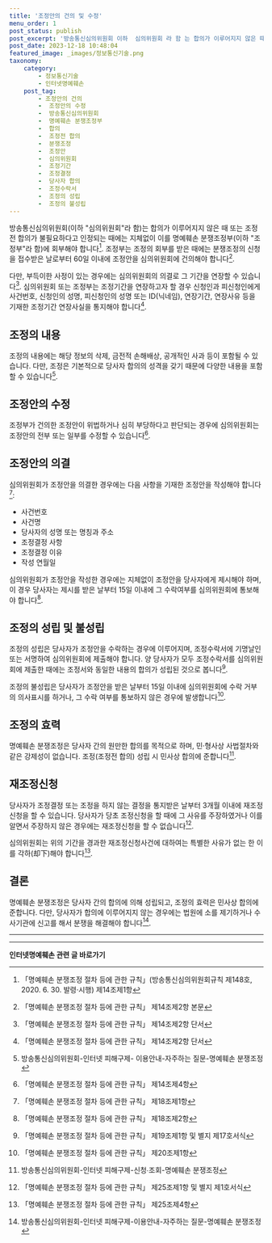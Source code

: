 ```yaml
---
title: '조정안의 건의 및 수정'
menu_order: 1
post_status: publish
post_excerpt: '방송통신심의위원회 이하  심의위원회 라 함 는 합의가 이루어지지 않은 때 또는 조정전 합의가 불필요하다고 인정되는 때에는 지체없이 이를 명예훼손 분쟁조정부 이하  조정부 라 함 에 회부해야 합니다  1 . 조정부는 조정의 회부를 받은 때에는 분쟁조정의 신청을 접수받은 날로부터 60일 이내에 조정안을 심의위원회에 건의해야 합니다  2 .'
post_date: 2023-12-18 10:48:04
featured_image: _images/정보통신기술.png
taxonomy:
    category:
        - 정보통신기술
        - 인터넷명예훼손
    post_tag:
        - 조정안의 건의
        -  조정안의 수정
        -  방송통신심의위원회
        -  명예훼손 분쟁조정부
        -  합의
        -  조정전 합의
        -  분쟁조정
        -  조정안
        -  심의위원회
        -  조정기간
        -  조정결정
        -  당사자 합의
        -  조정수락서
        -  조정의 성립
        -  조정의 불성립
---
```



방송통신심의위원회(이하 "심의위원회"라 함)는 합의가 이루어지지 않은 때 또는 조정전 합의가 불필요하다고 인정되는 때에는 지체없이 이를 명예훼손 분쟁조정부(이하 "조정부"라 함)에 회부해야 합니다[^1]. 조정부는 조정의 회부를 받은 때에는 분쟁조정의 신청을 접수받은 날로부터 60일 이내에 조정안을 심의위원회에 건의해야 합니다[^2].

다만, 부득이한 사정이 있는 경우에는 심의위원회의 의결로 그 기간을 연장할 수 있습니다[^3]. 심의위원회 또는 조정부는 조정기간을 연장하고자 할 경우 신청인과 피신청인에게 사건번호, 신청인의 성명, 피신청인의 성명 또는 ID(닉네임), 연장기간, 연장사유 등을 기재한 조정기간 연장사실을 통지해야 합니다[^4].

## 조정의 내용

조정의 내용에는 해당 정보의 삭제, 금전적 손해배상, 공개적인 사과 등이 포함될 수 있습니다. 다만, 조정은 기본적으로 당사자 합의의 성격을 갖기 때문에 다양한 내용을 포함할 수 있습니다[^5].

## 조정안의 수정

조정부가 건의한 조정안이 위법하거나 심히 부당하다고 판단되는 경우에 심의위원회는 조정안의 전부 또는 일부를 수정할 수 있습니다[^6].

## 조정안의 의결

심의위원회가 조정안을 의결한 경우에는 다음 사항을 기재한 조정안을 작성해야 합니다[^7]:
- 사건번호
- 사건명
- 당사자의 성명 또는 명칭과 주소
- 조정결정 사항
- 조정결정 이유
- 작성 연월일

심의위원회가 조정안을 작성한 경우에는 지체없이 조정안을 당사자에게 제시해야 하며, 이 경우 당사자는 제시를 받은 날부터 15일 이내에 그 수락여부를 심의위원회에 통보해야 합니다[^8].

## 조정의 성립 및 불성립

조정의 성립은 당사자가 조정안을 수락하는 경우에 이루어지며, 조정수락서에 기명날인 또는 서명하여 심의위원회에 제출해야 합니다. 양 당사자가 모두 조정수락서를 심의위원회에 제출한 때에는 조정서와 동일한 내용의 합의가 성립된 것으로 봅니다[^9].

조정의 불성립은 당사자가 조정안을 받은 날부터 15일 이내에 심의위원회에 수락 거부의 의사표시를 하거나, 그 수락 여부를 통보하지 않은 경우에 발생합니다[^10].

## 조정의 효력

명예훼손 분쟁조정은 당사자 간의 원만한 합의를 목적으로 하며, 민·형사상 사법절차와 같은 강제성이 없습니다. 조정(조정전 합의) 성립 시 민사상 합의에 준합니다[^11].

## 재조정신청

당사자가 조정결정 또는 조정을 하지 않는 결정을 통지받은 날부터 3개월 이내에 재조정신청을 할 수 있습니다. 당사자가 당초 조정신청을 할 때에 그 사유를 주장하였거나 이를 알면서 주장하지 않은 경우에는 재조정신청을 할 수 없습니다[^12].

심의위원회는 위의 기간을 경과한 재조정신청사건에 대하여는 특별한 사유가 없는 한 이를 각하(却下)해야 합니다[^13].

## 결론

명예훼손 분쟁조정은 당사자 간의 합의에 의해 성립되고, 조정의 효력은 민사상 합의에 준합니다. 다만, 당사자가 합의에 이루어지지 않는 경우에는 법원에 소를 제기하거나 수사기관에 신고를 해서 분쟁을 해결해야 합니다[^14].

---
[^1]: 「명예훼손 분쟁조정 절차 등에 관한 규칙」(방송통신심의위원회규칙 제148호, 2020. 6. 30. 발령·시행) 제14조제1항
[^2]: 「명예훼손 분쟁조정 절차 등에 관한 규칙」 제14조제2항 본문
[^3]: 「명예훼손 분쟁조정 절차 등에 관한 규칙」 제14조제2항 단서
[^4]: 「명예훼손 분쟁조정 절차 등에 관한 규칙」 제14조제2항 단서
[^5]: 방송통신심의위원회-인터넷 피해구제- 이용안내-자주하는 질문-명예훼손 분쟁조정
[^6]: 「명예훼손 분쟁조정 절차 등에 관한 규칙」 제14조제4항
[^7]: 「명예훼손 분쟁조정 절차 등에 관한 규칙」 제18조제1항
[^8]: 「명예훼손 분쟁조정 절차 등에 관한 규칙」 제18조제2항
[^9]: 「명예훼손 분쟁조정 절차 등에 관한 규칙」 제19조제1항 및 별지 제17호서식
[^10]: 「명예훼손 분쟁조정 절차 등에 관한 규칙」 제20조제1항
[^11]: 방송통신심의위원회-인터넷 피해구제-신청∙조회-명예훼손 분쟁조정
[^12]: 「명예훼손 분쟁조정 절차 등에 관한 규칙」 제25조제1항 및 별지 제1호서식
[^13]: 「명예훼손 분쟁조정 절차 등에 관한 규칙」 제25조제4항
[^14]: 방송통신심의위원회-인터넷 피해구제-이용안내-자주하는 질문-명예훼손 분쟁조정
<!-- wp:separator -->
<hr class="wp-block-separator has-alpha-channel-opacity"/>
<!-- /wp:separator -->

<!-- wp:group {"backgroundColor":"base","layout":{"type":"constrained"}} -->
<div class="wp-block-group has-base-background-color has-background"><!-- wp:paragraph {"align":"center","fontSize":"medium"} -->
<p class="has-text-align-center has-large-font-size"><strong>인터넷명예훼손 관련 글 바로가기</strong></p>
<!-- /wp:paragraph -->


<!-- wp:latest-posts
{"categories":[{"id":35305,"count":19,"description":"","link":"https://uknowlaw.com/category/%ec%9d%b8%ed%84%b0%eb%84%b7%eb%aa%85%ec%98%88%ed%9b%bc%ec%86%90/","name":"인터넷명예훼손","slug":"인터넷명예훼손","taxonomy":"category","parent":0,"meta":[],"_links":{"self":[{"href":"https://uknowlaw.com/wp-json/wp/v2/categories/35305"}],"collection":[{"href":"https://uknowlaw.com/wp-json/wp/v2/categories"}],"about":[{"href":"https://uknowlaw.com/wp-json/wp/v2/taxonomies/category"}],"wp:post_type":[{"href":"https://uknowlaw.com/wp-json/wp/v2/posts?categories=35305"}],"curies":[{"name":"wp","href":"https://api.w.org/{rel}","templated":true}]}}],"postsToShow":100,"excerptLength":28,"postLayout":"grid","columns":2,"featuredImageAlign":"left","featuredImageSizeSlug":"large","fontSize":"small"} /--></div>
<!-- /wp:group -->
